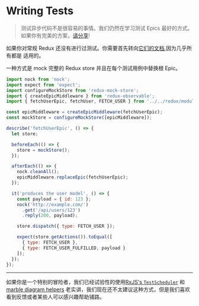 # Writing Tests

> 测试异步代码不是很容易的事情。我们仍然在学习测试 Epics 最好的方式。如果你有完美的方案，[请分享](https://github.com/redux-observable/redux-observable/issues/new)! 

如果你对常规 Redux 还没有进行过测试。你需要首先转向[它们的文档](http://redux.js.org/docs/recipes/WritingTests.html),因为几乎所有都是
适用的。

一种方式是 mock 完整的 Redux store 并且在每个测试用例中替换根 Epic。

```js
import nock from 'nock';
import expect from 'expect';
import configureMockStore from 'redux-mock-store';
import { createEpicMiddleware } from 'redux-observable';
import { fetchUserEpic, fetchUser, FETCH_USER } from '../../redux/modules/user';

const epicMiddleware = createEpicMiddleware(fetchUserEpic);
const mockStore = configureMockStore([epicMiddleware]);

describe('fetchUserEpic', () => {
  let store;

  beforeEach(() => {
    store = mockStore();
  });

  afterEach(() => {
    nock.cleanAll();
    epicMiddleware.replaceEpic(fetchUserEpic);
  });

  it('produces the user model', () => {
    const payload = { id: 123 };
    nock('http://example.com/')
      .get('/api/users/123')
      .reply(200, payload);

    store.dispatch({ type: FETCH_USER });

    expect(store.getActions()).toEqual([
      { type: FETCH_USER },
      { type: FETCH_USER_FULFILLED, payload }
    ]);
  });
});
```

***

如果你是一个特别的冒险者，我们已经试验性的使用[RxJS's `TestScheduler`](https://github.com/ReactiveX/rxjs/blob/master/doc/writing-marble-tests.md) 和 [marble diagram helpers](https://github.com/ReactiveX/rxjs/blob/master/doc/writing-marble-tests.md)
老实讲，我们现在还不太建议这种方式，但是我们喜欢看到反馈或者某些人可以感兴趣帮助铺路。
